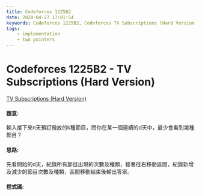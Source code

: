 ```yaml
---
title: Codeforces 1225B2
date: 2020-04-27 17:01:54
keywords: Codeforces 1225B2, Codeforces TV Subscriptions (Hard Version)
tags:
    - implementation
    - two pointers
---
```

# Codeforces 1225B2 - TV Subscriptions (Hard Version)
[TV Subscriptions (Hard Version)](https://codeforces.com/problemset/problem/1225/B2)


#### 題意:
輸入接下來n天預訂撥放的k種節目，問你在某一個連續的d天中，最少會看到幾種節目？
<!-- more -->
#### 思路:
先看開始的d天，紀錄所有節目出現的次數及種類，接著往右移動區間，紀錄新增及減少的節目次數及種類，區間移動結束後輸出答案。

#### 程式碼:
<script src="https://gist.github.com/Daviswww/23a9e2ddb3244b70ae1670235a68745c.js"></script>